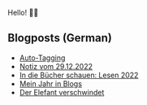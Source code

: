 Hello! 👋🏻

## Blogposts (German)
<!-- BLOG-POST-LIST:START -->
- [Auto-Tagging](https://maurice-renck.de/de/notes/2022/auto-tagging)
- [Notiz vom 29.12.2022](https://maurice-renck.de/de/notes/2022/1672315259)
- [In die Bücher schauen: Lesen 2022](https://maurice-renck.de/de/blog/2022/in-die-buecher-schauen-lesen-2022)
- [Mein Jahr in Blogs](https://maurice-renck.de/de/blog/2022/mein-jahr-in-blogs)
- [Der Elefant verschwindet](https://maurice-renck.de/de/leseliste/der-elefant-verschwindet)
<!-- BLOG-POST-LIST:END -->

<!--
**mauricerenck/mauricerenck** is a ✨ _special_ ✨ repository because its `README.md` (this file) appears on your GitHub profile.

Here are some ideas to get you started:

- 🔭 I’m currently working on ...
- 🌱 I’m currently learning ...
- 👯 I’m looking to collaborate on ...
- 🤔 I’m looking for help with ...
- 💬 Ask me about ...
- 📫 How to reach me: ...
- 😄 Pronouns: ...
- ⚡ Fun fact: ...
-->
